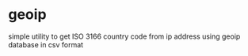 # geoip
simple utility to get ISO 3166 country code from ip address using geoip database in csv format
